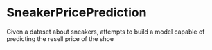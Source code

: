 # SneakerPricePrediction
Given a dataset about sneakers, attempts to build a model capable of predicting the resell price of the shoe
